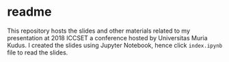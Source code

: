 
# readme

This repository hosts the slides and other materials related to my presentation at 2018 ICCSET a conference hosted by Universitas Muria Kudus. I created the slides using Jupyter Notebook, hence click `index.ipynb` file to read the slides.


```python

```
